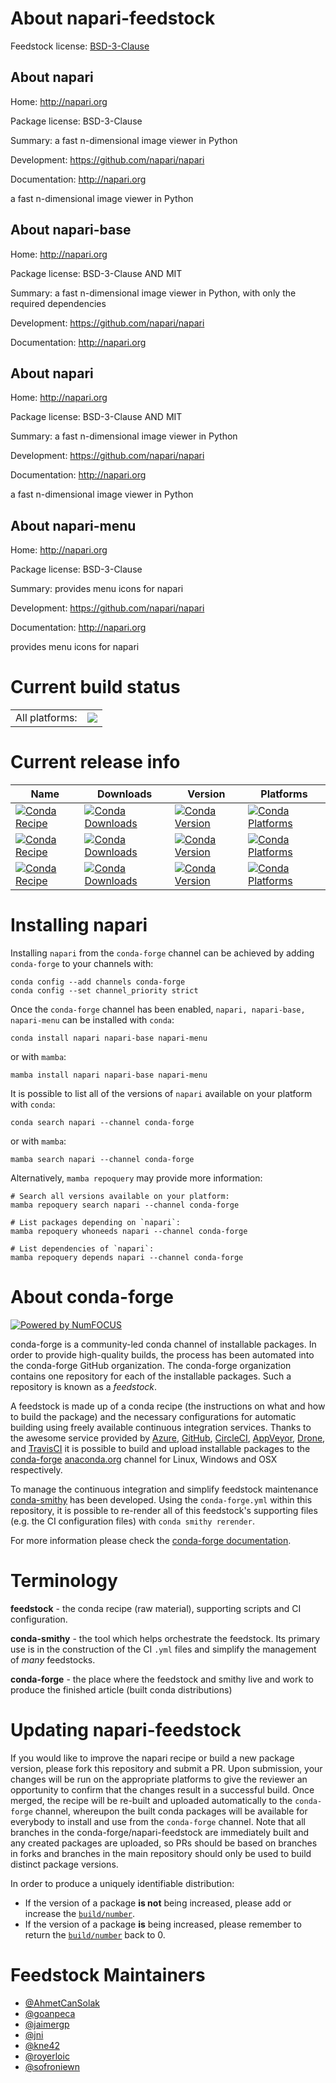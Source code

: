 About napari-feedstock
======================

Feedstock license: [BSD-3-Clause](https://github.com/conda-forge/napari-feedstock/blob/main/LICENSE.txt)


About napari
------------

Home: http://napari.org

Package license: BSD-3-Clause

Summary: a fast n-dimensional image viewer in Python

Development: https://github.com/napari/napari

Documentation: http://napari.org

a fast n-dimensional image viewer in Python

About napari-base
-----------------

Home: http://napari.org

Package license: BSD-3-Clause AND MIT

Summary: a fast n-dimensional image viewer in Python, with only the required dependencies

Development: https://github.com/napari/napari

Documentation: http://napari.org

About napari
------------

Home: http://napari.org

Package license: BSD-3-Clause AND MIT

Summary: a fast n-dimensional image viewer in Python

Development: https://github.com/napari/napari

Documentation: http://napari.org

a fast n-dimensional image viewer in Python

About napari-menu
-----------------

Home: http://napari.org

Package license: BSD-3-Clause

Summary: provides menu icons for napari

Development: https://github.com/napari/napari

Documentation: http://napari.org

provides menu icons for napari

Current build status
====================


<table><tr><td>All platforms:</td>
    <td>
      <a href="https://dev.azure.com/conda-forge/feedstock-builds/_build/latest?definitionId=9160&branchName=main">
        <img src="https://dev.azure.com/conda-forge/feedstock-builds/_apis/build/status/napari-feedstock?branchName=main">
      </a>
    </td>
  </tr>
</table>

Current release info
====================

| Name | Downloads | Version | Platforms |
| --- | --- | --- | --- |
| [![Conda Recipe](https://img.shields.io/badge/recipe-napari-green.svg)](https://anaconda.org/conda-forge/napari) | [![Conda Downloads](https://img.shields.io/conda/dn/conda-forge/napari.svg)](https://anaconda.org/conda-forge/napari) | [![Conda Version](https://img.shields.io/conda/vn/conda-forge/napari.svg)](https://anaconda.org/conda-forge/napari) | [![Conda Platforms](https://img.shields.io/conda/pn/conda-forge/napari.svg)](https://anaconda.org/conda-forge/napari) |
| [![Conda Recipe](https://img.shields.io/badge/recipe-napari--base-green.svg)](https://anaconda.org/conda-forge/napari-base) | [![Conda Downloads](https://img.shields.io/conda/dn/conda-forge/napari-base.svg)](https://anaconda.org/conda-forge/napari-base) | [![Conda Version](https://img.shields.io/conda/vn/conda-forge/napari-base.svg)](https://anaconda.org/conda-forge/napari-base) | [![Conda Platforms](https://img.shields.io/conda/pn/conda-forge/napari-base.svg)](https://anaconda.org/conda-forge/napari-base) |
| [![Conda Recipe](https://img.shields.io/badge/recipe-napari--menu-green.svg)](https://anaconda.org/conda-forge/napari-menu) | [![Conda Downloads](https://img.shields.io/conda/dn/conda-forge/napari-menu.svg)](https://anaconda.org/conda-forge/napari-menu) | [![Conda Version](https://img.shields.io/conda/vn/conda-forge/napari-menu.svg)](https://anaconda.org/conda-forge/napari-menu) | [![Conda Platforms](https://img.shields.io/conda/pn/conda-forge/napari-menu.svg)](https://anaconda.org/conda-forge/napari-menu) |

Installing napari
=================

Installing `napari` from the `conda-forge` channel can be achieved by adding `conda-forge` to your channels with:

```
conda config --add channels conda-forge
conda config --set channel_priority strict
```

Once the `conda-forge` channel has been enabled, `napari, napari-base, napari-menu` can be installed with `conda`:

```
conda install napari napari-base napari-menu
```

or with `mamba`:

```
mamba install napari napari-base napari-menu
```

It is possible to list all of the versions of `napari` available on your platform with `conda`:

```
conda search napari --channel conda-forge
```

or with `mamba`:

```
mamba search napari --channel conda-forge
```

Alternatively, `mamba repoquery` may provide more information:

```
# Search all versions available on your platform:
mamba repoquery search napari --channel conda-forge

# List packages depending on `napari`:
mamba repoquery whoneeds napari --channel conda-forge

# List dependencies of `napari`:
mamba repoquery depends napari --channel conda-forge
```


About conda-forge
=================

[![Powered by
NumFOCUS](https://img.shields.io/badge/powered%20by-NumFOCUS-orange.svg?style=flat&colorA=E1523D&colorB=007D8A)](https://numfocus.org)

conda-forge is a community-led conda channel of installable packages.
In order to provide high-quality builds, the process has been automated into the
conda-forge GitHub organization. The conda-forge organization contains one repository
for each of the installable packages. Such a repository is known as a *feedstock*.

A feedstock is made up of a conda recipe (the instructions on what and how to build
the package) and the necessary configurations for automatic building using freely
available continuous integration services. Thanks to the awesome service provided by
[Azure](https://azure.microsoft.com/en-us/services/devops/), [GitHub](https://github.com/),
[CircleCI](https://circleci.com/), [AppVeyor](https://www.appveyor.com/),
[Drone](https://cloud.drone.io/welcome), and [TravisCI](https://travis-ci.com/)
it is possible to build and upload installable packages to the
[conda-forge](https://anaconda.org/conda-forge) [anaconda.org](https://anaconda.org/)
channel for Linux, Windows and OSX respectively.

To manage the continuous integration and simplify feedstock maintenance
[conda-smithy](https://github.com/conda-forge/conda-smithy) has been developed.
Using the ``conda-forge.yml`` within this repository, it is possible to re-render all of
this feedstock's supporting files (e.g. the CI configuration files) with ``conda smithy rerender``.

For more information please check the [conda-forge documentation](https://conda-forge.org/docs/).

Terminology
===========

**feedstock** - the conda recipe (raw material), supporting scripts and CI configuration.

**conda-smithy** - the tool which helps orchestrate the feedstock.
                   Its primary use is in the construction of the CI ``.yml`` files
                   and simplify the management of *many* feedstocks.

**conda-forge** - the place where the feedstock and smithy live and work to
                  produce the finished article (built conda distributions)


Updating napari-feedstock
=========================

If you would like to improve the napari recipe or build a new
package version, please fork this repository and submit a PR. Upon submission,
your changes will be run on the appropriate platforms to give the reviewer an
opportunity to confirm that the changes result in a successful build. Once
merged, the recipe will be re-built and uploaded automatically to the
`conda-forge` channel, whereupon the built conda packages will be available for
everybody to install and use from the `conda-forge` channel.
Note that all branches in the conda-forge/napari-feedstock are
immediately built and any created packages are uploaded, so PRs should be based
on branches in forks and branches in the main repository should only be used to
build distinct package versions.

In order to produce a uniquely identifiable distribution:
 * If the version of a package **is not** being increased, please add or increase
   the [``build/number``](https://docs.conda.io/projects/conda-build/en/latest/resources/define-metadata.html#build-number-and-string).
 * If the version of a package **is** being increased, please remember to return
   the [``build/number``](https://docs.conda.io/projects/conda-build/en/latest/resources/define-metadata.html#build-number-and-string)
   back to 0.

Feedstock Maintainers
=====================

* [@AhmetCanSolak](https://github.com/AhmetCanSolak/)
* [@goanpeca](https://github.com/goanpeca/)
* [@jaimergp](https://github.com/jaimergp/)
* [@jni](https://github.com/jni/)
* [@kne42](https://github.com/kne42/)
* [@royerloic](https://github.com/royerloic/)
* [@sofroniewn](https://github.com/sofroniewn/)


<!-- dummy commit to enable rerendering -->


